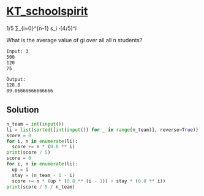 # [KT_schoolspirit](https://open.kattis.com/problems/schoolspirit)

1/5 ∑_{i=0}^{n-1} s_i ⋅(4/5)^i

What is the average value of gi over all all n students?

```txt
Input: 3
500
120
75

Output:
128.8
89.06666666666666
```

## Solution

```py
n_team = int(input())
li = list(sorted([int(input()) for _ in range(n_team)], reverse=True))
score = 0
for i, n in enumerate(li):
  score += n * (0.8 ** i)
print(score / 5)
score = 0
for i, n in enumerate(li):
  up = i
  stay = (n_team - 1 - i)
  score += n * (up * (0.8 ** (i - 1)) + stay * (0.8 ** i))
print(score / 5 / n_team)
```
